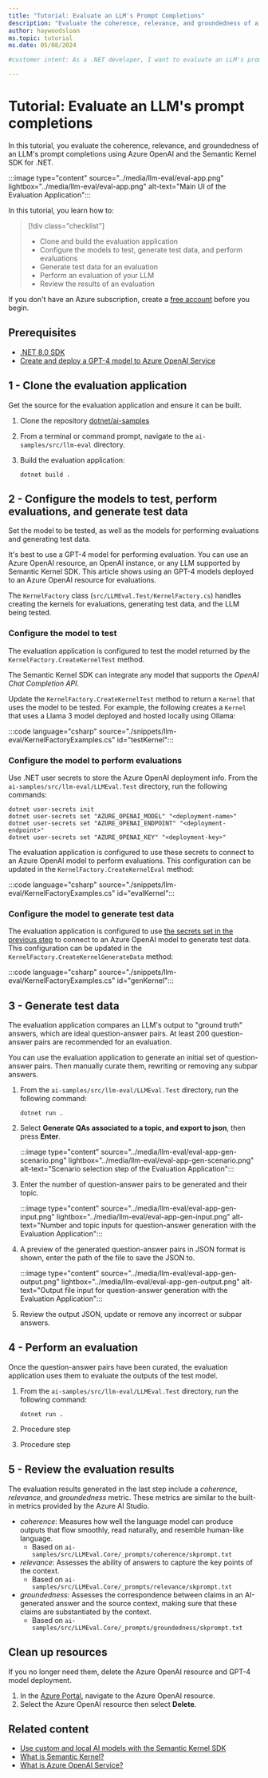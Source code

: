 ```yaml
---
title: "Tutorial: Evaluate an LLM's Prompt Completions"
description: "Evaluate the coherence, relevance, and groundedness of a LLM's prompt completions using Azure OpenAI and the Semantic Kernel SDK for .NET."
author: haywoodsloan
ms.topic: tutorial 
ms.date: 05/08/2024

#customer intent: As a .NET developer, I want to evaluate an LLM's prompt completions using .NET so that I can choose an LLM for my .NET application that fits my use case.

---
```


<!-- --------------------------------------

- Use this template with pattern instructions for:

Tutorial

- Before you sign off or merge:

Remove all comments except the customer intent.

- Feedback:

https://aka.ms/patterns-feedback

-->

# Tutorial: Evaluate an LLM's prompt completions

<!-- Required: Article headline - H1

Identify the product or service and the feature area
the tutorial covers.

-->

In this tutorial, you evaluate the coherence, relevance, and groundedness of an LLM's prompt completions using Azure OpenAI and the Semantic Kernel SDK for .NET.

:::image type="content" source="../media/llm-eval/eval-app.png" lightbox="../media/llm-eval/eval-app.png" alt-text="Main UI of the Evaluation Application":::

<!-- Required: Introductory paragraphs (no heading)

Write a brief introduction that can help the user 
decide whether the article is relevant for them and
to describe how reading the article might benefit
them.

-->

In this tutorial, you learn how to:

> [!div class="checklist"]
>
> * Clone and build the evaluation application
> * Configure the models to test, generate test data, and perform evaluations
> * Generate test data for an evaluation
> * Perform an evaluation of your LLM
> * Review the results of an evaluation

<!-- Required: Outline (no heading)

Before your first H2, use the green checkmark format
for a bulleted list that outlines what you'll cover 
in the tutorial.

-->

If you don't have an Azure subscription, create a [free account](https://azure.microsoft.com/free/?WT.mc_id=A261C142F) before you begin.

<!-- Required: Free account links (no heading)

Because quickstarts are intended to help new customers
evaluate a product or service, include a link to a 
free trial before the first H2.

-->

## Prerequisites

* [.NET 8.0 SDK](https://dotnet.microsoft.com/download/visual-studio-sdks)
* [Create and deploy a GPT-4 model to Azure OpenAI Service](/azure/ai-services/openai/how-to/create-resource)

<!-- Optional: Prerequisites - H2

If included, "Prerequisites" must be the first H2 in the article.

List any items that are needed for the integration,
such as permissions or software.

If you need to sign in to a portal to do the quickstart, 
provide instructions and a link.

-->

## 1 - Clone the evaluation application

Get the source for the evaluation application and ensure it can be built.

1. Clone the repository [dotnet/ai-samples](https://github.com/dotnet/ai-samples)
1. From a terminal or command prompt, navigate to the `ai-samples/src/llm-eval` directory.
1. Build the evaluation application:

    ```dotnetcli
    dotnet build .
    ```

## 2 - Configure the models to test, perform evaluations, and generate test data

Set the model to be tested, as well as the models for performing evaluations and generating test data.

It's best to use a GPT-4 model for performing evaluation. You can use an Azure OpenAI resource, an OpenAI instance, or any LLM supported by Semantic Kernel SDK. This article shows using an GPT-4 models deployed to an Azure OpenAI resource for evaluations.

The `KernelFactory` class (`src/LLMEval.Test/KernelFactory.cs`) handles creating the kernels for evaluations, generating test data, and the LLM being tested.

<!-- Required: Tasks to complete in the process - H2

In one or more numbered H2 sections, describe tasks that 
the user completes in the process the tutorial describes.

-->

### Configure the model to test

The evaluation application is configured to test the model returned by the `KernelFactory.CreateKernelTest` method.

The Semantic Kernel SDK can integrate any model that supports the *OpenAI Chat Completion API*.

Update the `KernelFactory.CreateKernelTest` method to return a `Kernel` that uses the model to be tested. For example, the following creates a `Kernel` that uses a Llama 3 model deployed and hosted locally using Ollama:

:::code language="csharp" source="./snippets/llm-eval/KernelFactoryExamples.cs" id="testKernel":::

### Configure the model to perform evaluations

Use .NET user secrets to store the Azure OpenAI deployment info. From the `ai-samples/src/llm-eval/LLMEval.Test` directory, run the following commands:

```dotnetcli
dotnet user-secrets init
dotnet user-secrets set "AZURE_OPENAI_MODEL" "<deployment-name>"
dotnet user-secrets set "AZURE_OPENAI_ENDPOINT" "<deployment-endpoint>"
dotnet user-secrets set "AZURE_OPENAI_KEY" "<deployment-key>"
```

The evaluation application is configured to use these secrets to connect to an Azure OpenAI model to perform evaluations. This configuration can be updated in the `KernelFactory.CreateKernelEval` method:

:::code language="csharp" source="./snippets/llm-eval/KernelFactoryExamples.cs" id="evalKernel":::

### Configure the model to generate test data

The evaluation application is configured to use [the secrets set in the previous step](#configure-the-model-to-perform-evaluations) to connect to an Azure OpenAI model to generate test data. This configuration can be updated in the `KernelFactory.CreateKernelGenerateData` method:

:::code language="csharp" source="./snippets/llm-eval/KernelFactoryExamples.cs" id="genKernel":::

<!-- Required: Steps to complete the tasks - H2

Use ordered lists to describe how to complete tasks in 
the process. Be consistent when you describe how to
use a method or tool to complete the task.

Code requires specific formatting. Here are a few useful 
examples of commonly used code blocks. Make sure to 
use the interactive functionality when possible.

For the CLI-based or PowerShell-based procedures,
don't use bullets or numbering.

Here is an example of a code block for Java:

```java
cluster = Cluster.build(new File("src/site.yaml")).create();
...
client = cluster.connect();
```

Here's a code block for the Azure CLI:

```azurecli-interactive 
az vm create --resource-group myResourceGroup --name myVM 
--image win2016datacenter --admin-username azureuser 
--admin-password myPassword12
```

This is a code block for Azure PowerShell:

```azurepowershell-interactive
New-AzureRmContainerGroup -ResourceGroupName 
myResourceGroup -Name mycontainer 
-Image mcr.microsoft.com/windows/servercore/iis:nanoserver 
-OsType Windows -IpAddressType Public
```
-->

## 3 - Generate test data

The evaluation application compares an LLM's output to "ground truth" answers, which are ideal question-answer pairs. At least 200 question-answer pairs are recommended for an evaluation.

You can use the evaluation application to generate an initial set of question-answer pairs. Then manually curate them, rewriting or removing any subpar answers.

<!-- Required: Tasks to complete in the process - H2

In one or more numbered H2 sections, describe tasks that 
the user completes in the process the tutorial describes.

-->

1. From the `ai-samples/src/llm-eval/LLMEval.Test` directory, run the following command:

    ```dotnetcli
    dotnet run .
    ```

1. Select **Generate QAs associated to a topic, and export to json**, then press **Enter**.

    :::image type="content" source="../media/llm-eval/eval-app-gen-scenario.png" lightbox="../media/llm-eval/eval-app-gen-scenario.png" alt-text="Scenario selection step of the Evaluation Application":::

1. Enter the number of question-answer pairs to be generated and their topic.

    :::image type="content" source="../media/llm-eval/eval-app-gen-input.png" lightbox="../media/llm-eval/eval-app-gen-input.png" alt-text="Number and topic inputs for question-answer generation with the Evaluation Application":::

1. A preview of the generated question-answer pairs in JSON format is shown, enter the path of the file to save the JSON to.

    :::image type="content" source="../media/llm-eval/eval-app-gen-output.png" lightbox="../media/llm-eval/eval-app-gen-output.png" alt-text="Output file input for question-answer generation with the Evaluation Application":::

1. Review the output JSON, update or remove any incorrect or subpar answers.

<!-- Required: Steps to complete the tasks - H2

Use ordered lists to describe how to complete tasks in 
the process. Be consistent when you describe how to
use a method or tool to complete the task.

Code requires specific formatting. Here are a few useful 
examples of commonly used code blocks. Make sure to 
use the interactive functionality when possible.

For the CLI-based or PowerShell-based procedures,
don't use bullets or numbering.

Here is an example of a code block for Java:

```java
cluster = Cluster.build(new File("src/site.yaml")).create();
...
client = cluster.connect();
```

Here's a code block for the Azure CLI:

```azurecli-interactive 
az vm create --resource-group myResourceGroup --name myVM 
--image win2016datacenter --admin-username azureuser 
--admin-password myPassword12
```

This is a code block for Azure PowerShell:

```azurepowershell-interactive
New-AzureRmContainerGroup -ResourceGroupName 
myResourceGroup -Name mycontainer 
-Image mcr.microsoft.com/windows/servercore/iis:nanoserver 
-OsType Windows -IpAddressType Public
```
-->

## 4 - Perform an evaluation

Once the question-answer pairs have been curated, the evaluation application uses them to evaluate the outputs of the test model.

<!-- Required: Tasks to complete in the process - H2

In one or more numbered H2 sections, describe tasks that 
the user completes in the process the tutorial describes.

-->

1. From the `ai-samples/src/llm-eval/LLMEval.Test` directory, run the following command:

    ```dotnetcli
    dotnet run .
    ```

1. Procedure step
1. Procedure step

<!-- Required: Steps to complete the tasks - H2

Use ordered lists to describe how to complete tasks in 
the process. Be consistent when you describe how to
use a method or tool to complete the task.

Code requires specific formatting. Here are a few useful 
examples of commonly used code blocks. Make sure to 
use the interactive functionality when possible.

For the CLI-based or PowerShell-based procedures,
don't use bullets or numbering.

Here is an example of a code block for Java:

```java
cluster = Cluster.build(new File("src/site.yaml")).create();
...
client = cluster.connect();
```

Here's a code block for the Azure CLI:

```azurecli-interactive 
az vm create --resource-group myResourceGroup --name myVM 
--image win2016datacenter --admin-username azureuser 
--admin-password myPassword12
```

This is a code block for Azure PowerShell:

```azurepowershell-interactive
New-AzureRmContainerGroup -ResourceGroupName 
myResourceGroup -Name mycontainer 
-Image mcr.microsoft.com/windows/servercore/iis:nanoserver 
-OsType Windows -IpAddressType Public
```
-->

## 5 - Review the evaluation results

The evaluation results generated in the last step include a *coherence*, *relevance*, and *groundedness* metric. These metrics are similar to the built-in metrics provided by the Azure AI Studio.

<!-- Required: Tasks to complete in the process - H2

In one or more numbered H2 sections, describe tasks that 
the user completes in the process the tutorial describes.

-->

* *coherence*: Measures how well the language model can produce outputs that flow smoothly, read naturally, and resemble human-like language.
  * Based on `ai-samples/src/LLMEval.Core/_prompts/coherence/skprompt.txt`
* *relevance*: Assesses the ability of answers to capture the key points of the context.
  * Based on `ai-samples/src/LLMEval.Core/_prompts/relevance/skprompt.txt`
* *groundedness*: Assesses the correspondence between claims in an AI-generated answer and the source context, making sure that these claims are substantiated by the context.
  * Based on `ai-samples/src/LLMEval.Core/_prompts/groundedness/skprompt.txt`

<!-- Required: Steps to complete the tasks - H2

Use ordered lists to describe how to complete tasks in 
the process. Be consistent when you describe how to
use a method or tool to complete the task.

Code requires specific formatting. Here are a few useful 
examples of commonly used code blocks. Make sure to 
use the interactive functionality when possible.

For the CLI-based or PowerShell-based procedures,
don't use bullets or numbering.

Here is an example of a code block for Java:

```java
cluster = Cluster.build(new File("src/site.yaml")).create();
...
client = cluster.connect();
```

Here's a code block for the Azure CLI:

```azurecli-interactive 
az vm create --resource-group myResourceGroup --name myVM 
--image win2016datacenter --admin-username azureuser 
--admin-password myPassword12
```

This is a code block for Azure PowerShell:

```azurepowershell-interactive
New-AzureRmContainerGroup -ResourceGroupName 
myResourceGroup -Name mycontainer 
-Image mcr.microsoft.com/windows/servercore/iis:nanoserver 
-OsType Windows -IpAddressType Public
```
-->

## Clean up resources

If you no longer need them, delete the Azure OpenAI resource and GPT-4 model deployment.

1. In the [Azure Portal](https://aka.ms/azureportal), navigate to the Azure OpenAI resource.
1. Select the Azure OpenAI resource then select **Delete**.

## Related content

* [Use custom and local AI models with the Semantic Kernel SDK](../how-to/work-with-local-models.md)
* [What is Semantic Kernel?](/semantic-kernel/overview/?tabs=Csharp)
* [What is Azure OpenAI Service?](/azure/ai-services/openai/overview)

<!-- Optional: Next step or Related content - H2

Consider adding one of these H2 sections (not both):

A "Next step" section that uses 1 link in a blue box 
to point to a next, consecutive article in a sequence.

-or- 

A "Related content" section that lists links to 
1 to 3 articles the user might find helpful.

-->

<!--

Remove all comments except the customer intent
before you sign off or merge to the main branch.

-->
